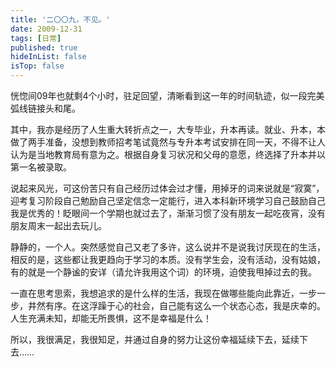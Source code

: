 ```yaml
---
title: '二〇〇九，不见。'
date: 2009-12-31 
tags: [日常]
published: true
hideInList: false
isTop: false
---
```


恍惚间09年也就剩4个小时，驻足回望，清晰看到这一年的时间轨迹，似一段完美弧线链接头和尾。

其中，我亦是经历了人生重大转折点之一，大专毕业，升本再读。就业、升本，本做了两手准备，没想到教师招考笔试竟然与专升本考试安排在同一天，不得不让人认为是当地教育局有意为之。根据自身复习状况和父母的意愿，终选择了升本并以第一名被录取。

说起来风光，可这份苦只有自己经历过体会过才懂，用掉牙的词来说就是“寂寞”，迎考复习阶段自己勉励自己坚定信念一定能行，进入本科新环境学习自己鼓励自己我是优秀的！眨眼间一个学期也就过去了，渐渐习惯了没有朋友一起吃夜宵，没有朋友周末一起出去玩儿。

静静的，一个人。突然感觉自己又老了多许，这么说并不是说我讨厌现在的生活，相反的是，这些都让我更趋向于学习的本质。没有学生会，没有活动，没有姑娘，有的就是一个静谧的安详（请允许我用这个词）的环境，迫使我甩掉过去的我。

<!--more-->

一直在思考思索，我想追求的是什么样的生活，我现在做哪些能向此靠近，一步一步，井然有序。在这浮躁于心的社会，自己能有这么一个状态心态，我是庆幸的。人生充满未知，却能无所畏惧，这不是幸福是什么！

所以，我很满足，我很知足，并通过自身的努力让这份幸福延续下去，延续下去……